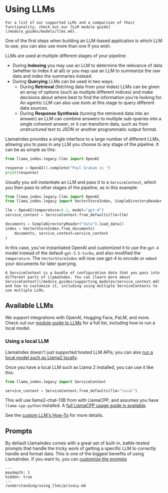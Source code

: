 # Using LLMs

```{tip}
For a list of our supported LLMs and a comparison of their functionality, check out our [LLM module guide](/module_guides/models/llms.md).
```

One of the first steps when building an LLM-based application is which LLM to use; you can also use more than one if you wish.

LLMs are used at multiple different stages of your pipeline:

- During **Indexing** you may use an LLM to determine the relevance of data (whether to index it at all) or you may use an LLM to summarize the raw data and index the summaries instead.
- During **Querying** LLMs can be used in two ways:
  - During **Retrieval** (fetching data from your index) LLMs can be given an array of options (such as multiple different indices) and make decisions about where best to find the information you're looking for. An agentic LLM can also use _tools_ at this stage to query different data sources.
  - During **Response Synthesis** (turning the retrieved data into an answer) an LLM can combine answers to multiple sub-queries into a single coherent answer, or it can transform data, such as from unstructured text to JSON or another programmatic output format.

LlamaIndex provides a single interface to a large number of different LLMs, allowing you to pass in any LLM you choose to any stage of the pipeline. It can be as simple as this:

```python
from llama_index.legacy.llms import OpenAI

response = OpenAI().complete("Paul Graham is ")
print(response)
```

Usually you will instantiate an LLM and pass it to a `ServiceContext`, which you then pass to other stages of the pipeline, as in this example:

```python
from llama_index.legacy.llms import OpenAI
from llama_index.legacy import VectorStoreIndex, SimpleDirectoryReader, ServiceContext

llm = OpenAI(temperature=0.1, model="gpt-4")
service_context = ServiceContext.from_defaults(llm=llm)

documents = SimpleDirectoryReader("data").load_data()
index = VectorStoreIndex.from_documents(
    documents, service_context=service_context
)
```

In this case, you've instantiated OpenAI and customized it to use the `gpt-4` model instead of the default `gpt-3.5-turbo`, and also modified the `temperature`. The `VectorStoreIndex` will now use gpt-4 to encode or `embed` your documents for later querying.

```{tip}
A ServiceContext is a bundle of configuration data that you pass into different parts of LlamaIndex. You can [learn more about ServiceContext](/module_guides/supporting_modules/service_context.md) and how to customize it, including using multiple ServiceContexts to use multiple LLMs.
```

## Available LLMs

We support integrations with OpenAI, Hugging Face, PaLM, and more. Check out our [module guide to LLMs](/module_guides/models/llms.md) for a full list, including how to run a local model.

### Using a local LLM

LlamaIndex doesn't just supported hosted LLM APIs; you can also [run a local model such as Llama2 locally](https://replicate.com/blog/run-llama-locally).

Once you have a local LLM such as Llama 2 installed, you can use it like this:

```python
from llama_index.legacy import ServiceContext

service_context = ServiceContext.from_defaults(llm="local")
```

This will use llama2-chat-13B from with LlamaCPP, and assumes you have `llama-cpp-python` installed. A [full LlamaCPP usage guide is available](/examples/llm/llama_2_llama_cpp.ipynb).

See the [custom LLM's How-To](/module_guides/models/llms/usage_custom.md) for more details.

## Prompts

By default LlamaIndex comes with a great set of built-in, battle-tested prompts that handle the tricky work of getting a specific LLM to correctly handle and format data. This is one of the biggest benefits of using LlamaIndex. If you want to, you can [customize the prompts](/module_guides/models/prompts.md)

```{toctree}
---
maxdepth: 1
hidden: true
---
/understanding/using_llms/privacy.md
```

